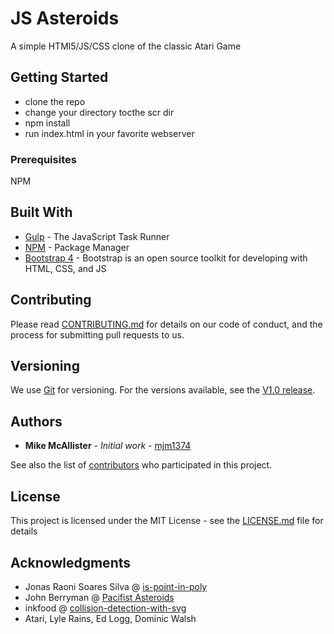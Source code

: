 # JS Asteroids

A simple HTMl5/JS/CSS clone of the classic Atari Game

## Getting Started

* clone the repo
* change your directory tocthe scr dir
* npm install
* run index.html in your favorite webserver

### Prerequisites

NPM


## Built With

* [Gulp](hhttps://gulpjs.com/) - The JavaScript Task Runner
* [NPM](https://www.npmjs.com/) - Package Manager
* [Bootstrap 4](https://getbootstrap.com/) - Bootstrap is an open source toolkit for developing with HTML, CSS, and JS

## Contributing

Please read [CONTRIBUTING.md](https://gist.github.com/PurpleBooth/b24679402957c63ec426) for details on our code of conduct, and the process for submitting pull requests to us.

## Versioning

We use [Git](https://git-scm.com/) for versioning. For the versions available, see the [V1.0 release](https://github.com/mjm1374/asteroids/releases).

## Authors

* **Mike McAllister** - *Initial work* - [mjm1374](https://github.com/mjm1374)

See also the list of [contributors](https://github.com/mjm1374/asteroids/graphs/contributors) who participated in this project.

## License

This project is licensed under the MIT License - see the [LICENSE.md](LICENSE.md) file for details

## Acknowledgments

* Jonas Raoni Soares Silva @ [is-point-in-poly ](http://jsfromhell.com/math/is-point-in-poly)
* John Berryman @ [Pacifist Asteroids](http://bl.ocks.org/JnBrymn/2926511)
* inkfood @ [collision-detection-with-svg](http://www.inkfood.com/collision-detection-with-svg/)
* Atari, Lyle Rains, Ed Logg, Dominic Walsh
